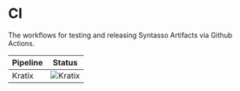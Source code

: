 # CI

The workflows for testing and releasing Syntasso Artifacts via Github Actions.

| Pipeline | Status                                                                              |
|----------|-------------------------------------------------------------------------------------|
| Kratix   | ![ Kratix ](https://github.com/syntasso/ci/actions/workflows/kratix.yaml/badge.svg) |
